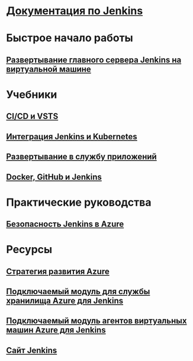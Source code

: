 

# [Документация по Jenkins](index.md)


# Быстрое начало работы


## [Развертывание главного сервера Jenkins на виртуальной машине](/azure/jenkins/install-jenkins-solution-template)


# Учебники


## [CI/CD и VSTS](https://www.visualstudio.com/docs/build/apps/jenkins/build-deploy-jenkins)


## [Интеграция Jenkins и Kubernetes](/azure/container-service/container-service-kubernetes-jenkins)


## [Развертывание в службу приложений](/azure/jenkins/execute-cli-jenkins-pipeline)


## [Docker, GitHub и Jenkins](/azure/virtual-machines/linux/tutorial-jenkins-github-docker-cicd)


# Практические руководства


## [Безопасность Jenkins в Azure](https://jenkins.io/blog/2017/04/20/secure-jenkins-on-azure/)


# Ресурсы


## [Стратегия развития Azure](https://azure.microsoft.com/roadmap/)


## [Подключаемый модуль для службы хранилища Azure для Jenkins](https://plugins.jenkins.io/windows-azure-storage)


## [Подключаемый модуль агентов виртуальных машин Azure для Jenkins](https://plugins.jenkins.io/azure-vm-agents)


## [Сайт Jenkins](https://jenkins.io/)
